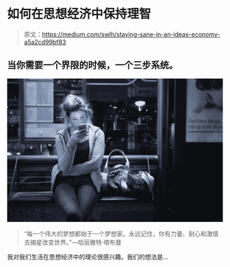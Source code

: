 # 如何在思想经济中保持理智

> 原文：<https://medium.com/swlh/staying-sane-in-an-ideas-economy-a5a2cd99bf83>

## 当你需要一个界限的时候，一个三步系统。

![](img/359cdfe18f2398a6abf9d6833ecc11f6.png)

> “每一个伟大的梦想都始于一个梦想家。永远记住，你有力量、耐心和激情去摘星改变世界。”—哈丽雅特·塔布曼

我对我们生活在思想经济中的理论很感兴趣。我们的想法是…